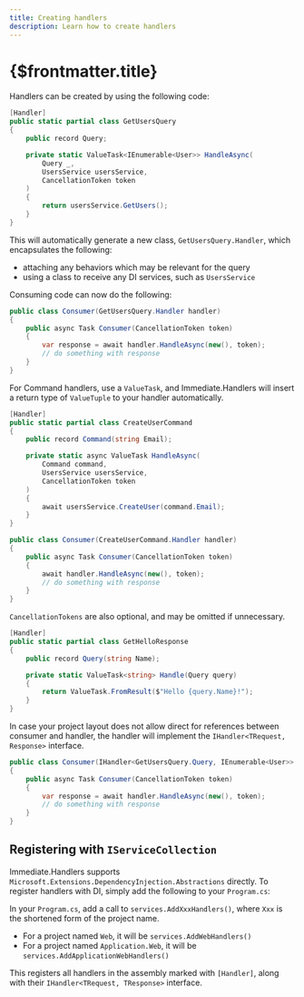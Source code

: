 ```yaml
---
title: Creating handlers
description: Learn how to create handlers
---
```


# {$frontmatter.title}

Handlers can be created by using the following code:

```cs
[Handler]
public static partial class GetUsersQuery
{
    public record Query;

    private static ValueTask<IEnumerable<User>> HandleAsync(
        Query _,
        UsersService usersService,
        CancellationToken token
	)
    {
        return usersService.GetUsers();
    }
}
```

This will automatically generate a new class, `GetUsersQuery.Handler`, which encapsulates the following:

- attaching any behaviors which may be relevant for the query
- using a class to receive any DI services, such as `UsersService`

Consuming code can now do the following:

```cs
public class Consumer(GetUsersQuery.Handler handler)
{
	public async Task Consumer(CancellationToken token)
	{
		var response = await handler.HandleAsync(new(), token);
		// do something with response
	}
}
```

For Command handlers, use a `ValueTask`, and Immediate.Handlers will insert a return type
of `ValueTuple` to your handler automatically.

```cs
[Handler]
public static partial class CreateUserCommand
{
    public record Command(string Email);

    private static async ValueTask HandleAsync(
        Command command,
        UsersService usersService,
        CancellationToken token
	)
    {
        await usersService.CreateUser(command.Email);
    }
}

public class Consumer(CreateUserCommand.Handler handler)
{
	public async Task Consumer(CancellationToken token)
	{
		await handler.HandleAsync(new(), token);
		// do something with response
	}
}
```

`CancellationTokens` are also optional, and may be omitted if unnecessary. 

```cs
[Handler]
public static partial class GetHelloResponse
{
    public record Query(string Name);

    private static ValueTask<string> Handle(Query query)
    {
        return ValueTask.FromResult($"Hello {query.Name}!");
    }
}
```

In case your project layout does not allow direct for references between consumer and handler, the handler will implement the `IHandler<TRequest, Response>` interface.

```cs
public class Consumer(IHandler<GetUsersQuery.Query, IEnumerable<User>> handler)
{
	public async Task Consumer(CancellationToken token)
	{
		var response = await handler.HandleAsync(new(), token);
		// do something with response
	}
}
```

## Registering with `IServiceCollection`

Immediate.Handlers supports `Microsoft.Extensions.DependencyInjection.Abstractions` directly. To register handlers with DI, simply add the following to your `Program.cs`:

In your `Program.cs`, add a call to `services.AddXxxHandlers()`, where `Xxx` is the shortened form of the project name.
* For a project named `Web`, it will be `services.AddWebHandlers()`
* For a project named `Application.Web`, it will be `services.AddApplicationWebHandlers()`

This registers all handlers in the assembly marked with `[Handler]`, along with their `IHandler<TRequest, TResponse>` interface.
